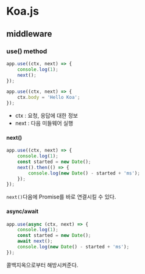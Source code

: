 Koa.js
====

## middleware
### use() method
```javascript
app.use((ctx, next) => {
    console.log(1);
    next();
});

app.use((ctx, next) => {
    ctx.body = 'Hello Koa'; 
});
```
* ctx : 요청, 응답에 대한 정보
* next : 다음 미들웨어 실행

#### next()
```javascript
app.use((ctx, next) => {
    console.log(1);
    const started = new Date();
    next().then(() => {
        console.log(new Date() - started + 'ms');
    });
});
```
```next()```다음에 Promise를 바로 연결시킬 수 있다. 

#### async/await
```javascript
app.use(async (ctx, next) => {
    console.log(1);
    const started = new Date();
    await next();
    console.log(new Date() - started + 'ms');
});
```
콜백지옥으로부터 해방시켜준다.